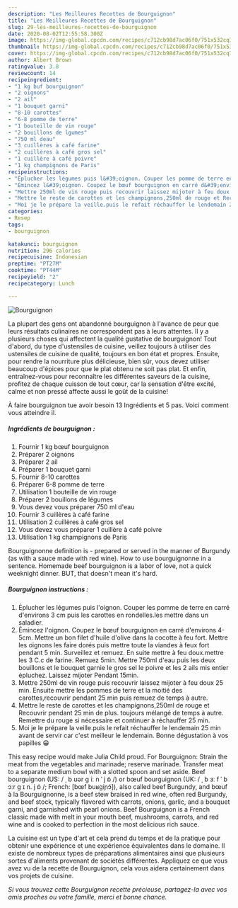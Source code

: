 ```yaml
---
description: "Les Meilleures Recettes de Bourguignon"
title: "Les Meilleures Recettes de Bourguignon"
slug: 29-les-meilleures-recettes-de-bourguignon
date: 2020-08-02T12:55:58.300Z
image: https://img-global.cpcdn.com/recipes/c712cb98d7ac06f0/751x532cq70/bourguignon-photo-principale-de-la-recette.jpg
thumbnail: https://img-global.cpcdn.com/recipes/c712cb98d7ac06f0/751x532cq70/bourguignon-photo-principale-de-la-recette.jpg
cover: https://img-global.cpcdn.com/recipes/c712cb98d7ac06f0/751x532cq70/bourguignon-photo-principale-de-la-recette.jpg
author: Albert Brown
ratingvalue: 3.8
reviewcount: 14
recipeingredient:
- "1 kg buf bourguignon"
- "2 oignons"
- "2 ail"
- "1 bouquet garni"
- "8-10 carottes"
- "6-8 pomme de terre"
- "1 bouteille de vin rouge"
- "2 bouillons de lgumes"
- "750 ml deau"
- "3 cuillères à café farine"
- "2 cuillères à café gros sel"
- "1 cuillère à café poivre"
- "1 kg champignons de Paris"
recipeinstructions:
- "Éplucher les légumes puis l&#39;oignon. Couper les pomme de terre en carré d&#39;environs 3 cm puis les carottes en rondelles.les mettre dans un saladier."
- "Émincez l&#39;oignon. Coupez le bœuf bourguignon en carré d&#39;environs 4-5cm. Mettre un bon filet d&#39;huile d&#39;olive dans la cocotte à feu fort. Mettre les oignons les faire dorés puis mettre toute la viandes à feux fort pendant 5 min. Surveillez et remuez. En suite mettre à feu doux.mettre les 3 C.c de farine. Remuez 5min. Mettre 750ml d&#39;eau puis les deux bouillons et le bouquet garnie le gros sel le poivre et les 2 ails mis entier épluchez. Laissez mijoter Pendant 15min."
- "Mettre 250ml de vin rouge puis recouvrir laissez mijoter à feu doux 25 min. Ensuite mettre les pommes de terre et la moitié des carottes,recouvrir pendant 25 min puis remuez de temps à autre."
- "Mettre le reste de carottes et les champignons,250ml de rouge et Recouvrir pendant 25 min de plus. toujours mélangé de temps à autre. Remettre du rouge si nécessaire et continuer à réchauffer 25 min."
- "Moi je le prépare la veille.puis le refait réchauffer le lendemain 25 min avant de servir car c&#39;est meilleur le lendemain. Bonne dégustation à vos papilles 😁"
categories:
- Resep
tags:
- bourguignon

katakunci: bourguignon 
nutrition: 296 calories
recipecuisine: Indonesian
preptime: "PT27M"
cooktime: "PT44M"
recipeyield: "2"
recipecategory: Lunch

---
```



![Bourguignon](https://img-global.cpcdn.com/recipes/c712cb98d7ac06f0/751x532cq70/bourguignon-photo-principale-de-la-recette.jpg)

La plupart des gens ont abandonné bourguignon à l'avance de peur que leurs résultats culinaires ne correspondent pas à leurs attentes. Il y a plusieurs choses qui affectent la qualité gustative de bourguignon! Tout d'abord, du type d'ustensiles de cuisine, veillez toujours à utiliser des ustensiles de cuisine de qualité, toujours en bon état et propres. Ensuite, pour rendre la nourriture plus délicieuse, bien sûr, vous devez utiliser beaucoup d'épices pour que le plat obtenu ne soit pas plat. Et enfin, entraînez-vous pour reconnaître les différentes saveurs de la cuisine, profitez de chaque cuisson de tout cœur, car la sensation d'être excité, calme et non pressé affecte aussi le goût de la cuisine!

<!--inarticleads1-->

À faire bourguignon tue avoir besoin 13 Ingrédients et 5 pas. Voici comment vous atteindre il.

##### Ingrédients de bourguignon :

1. Fournir 1 kg bœuf bourguignon
1. Préparer 2 oignons
1. Préparer 2 ail
1. Préparer 1 bouquet garni
1. Fournir 8-10 carottes
1. Préparer 6-8 pomme de terre
1. Utilisation 1 bouteille de vin rouge
1. Préparer 2 bouillons de légumes
1. Vous devez vous préparer 750 ml d&#39;eau
1. Fournir 3 cuillères à café farine
1. Utilisation 2 cuillères à café gros sel
1. Vous devez vous préparer 1 cuillère à café poivre
1. Utilisation 1 kg champignons de Paris


Bourguignonne definition is - prepared or served in the manner of Burgundy (as with a sauce made with red wine). How to use bourguignonne in a sentence. Homemade beef bourguignon is a labor of love, not a quick weeknight dinner. BUT, that doesn&#39;t mean it&#39;s hard. 

<!--inarticleads2-->

##### Bourguignon instructions :

1. Éplucher les légumes puis l&#39;oignon. Couper les pomme de terre en carré d&#39;environs 3 cm puis les carottes en rondelles.les mettre dans un saladier.
1. Émincez l&#39;oignon. Coupez le bœuf bourguignon en carré d&#39;environs 4-5cm. Mettre un bon filet d&#39;huile d&#39;olive dans la cocotte à feu fort. Mettre les oignons les faire dorés puis mettre toute la viandes à feux fort pendant 5 min. Surveillez et remuez. En suite mettre à feu doux.mettre les 3 C.c de farine. Remuez 5min. Mettre 750ml d&#39;eau puis les deux bouillons et le bouquet garnie le gros sel le poivre et les 2 ails mis entier épluchez. Laissez mijoter Pendant 15min.
1. Mettre 250ml de vin rouge puis recouvrir laissez mijoter à feu doux 25 min. Ensuite mettre les pommes de terre et la moitié des carottes,recouvrir pendant 25 min puis remuez de temps à autre.
1. Mettre le reste de carottes et les champignons,250ml de rouge et Recouvrir pendant 25 min de plus. toujours mélangé de temps à autre. Remettre du rouge si nécessaire et continuer à réchauffer 25 min.
1. Moi je le prépare la veille.puis le refait réchauffer le lendemain 25 min avant de servir car c&#39;est meilleur le lendemain. Bonne dégustation à vos papilles 😁


This easy recipe would make Julia Child proud. For Bourguignon: Strain the meat from the vegetables and marinade; reserve marinade. Transfer meat to a separate medium bowl with a slotted spoon and set aside. Beef bourguignon (US: / ˌ b ʊər ɡ iː n ˈ j ɒ̃ /) or bœuf bourguignon (UK: / ˌ b ɜː f ˈ b ɔːr ɡ ɪ n. j ɒ̃ /; French: [bœf buʁɡiɲɔ̃]), also called beef Burgundy, and bœuf à la Bourguignonne, is a beef stew braised in red wine, often red Burgundy, and beef stock, typically flavored with carrots, onions, garlic, and a bouquet garni, and garnished with pearl onions. Beef Bourguignon is a French classic made with melt in your mouth beef, mushrooms, carrots, and red wine and is cooked to perfection in the most delicious rich sauce. 

<!--inarticleads1-->

<p>
La cuisine est un type d'art et cela prend du temps et de la pratique pour obtenir une expérience et une expérience équivalentes dans le domaine. Il existe de nombreux types de préparations alimentaires ainsi que plusieurs sortes d'aliments provenant de sociétés différentes. Appliquez ce que vous avez vu de la recette de Bourguignon, cela vous aidera certainement dans vos projets de cuisine.
</p>

<p>
<i>Si vous trouvez cette Bourguignon recette précieuse, partagez-la avec vos amis proches ou votre famille, merci et bonne chance.</i>
</p>
